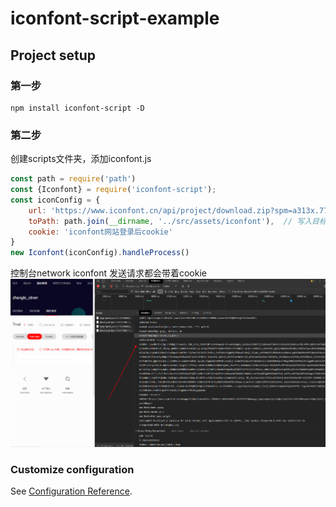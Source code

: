 # iconfont-script-example

## Project setup
### 第一步
```
npm install iconfont-script -D
```
### 第二步

创建scripts文件夹，添加iconfont.js

```javascript
const path = require('path')
const {Iconfont} = require('iconfont-script');
const iconConfig = {
    url: 'https://www.iconfont.cn/api/project/download.zip?spm=a313x.7781069.1998910419.d7543c303&pid=1654297&ctoken=RjZZYphYli6XuLPqvp-ZAd7a',
    toPath: path.join(__dirname, '../src/assets/iconfont'),  // 写入目标路径
    cookie: 'iconfont网站登录后cookie'
}
new Iconfont(iconConfig).handleProcess()
```
控制台network iconfont 发送请求都会带着cookie
![cookie](md-images/cookie.png)
### Customize configuration

See [Configuration Reference](https://cli.vuejs.org/config/).
